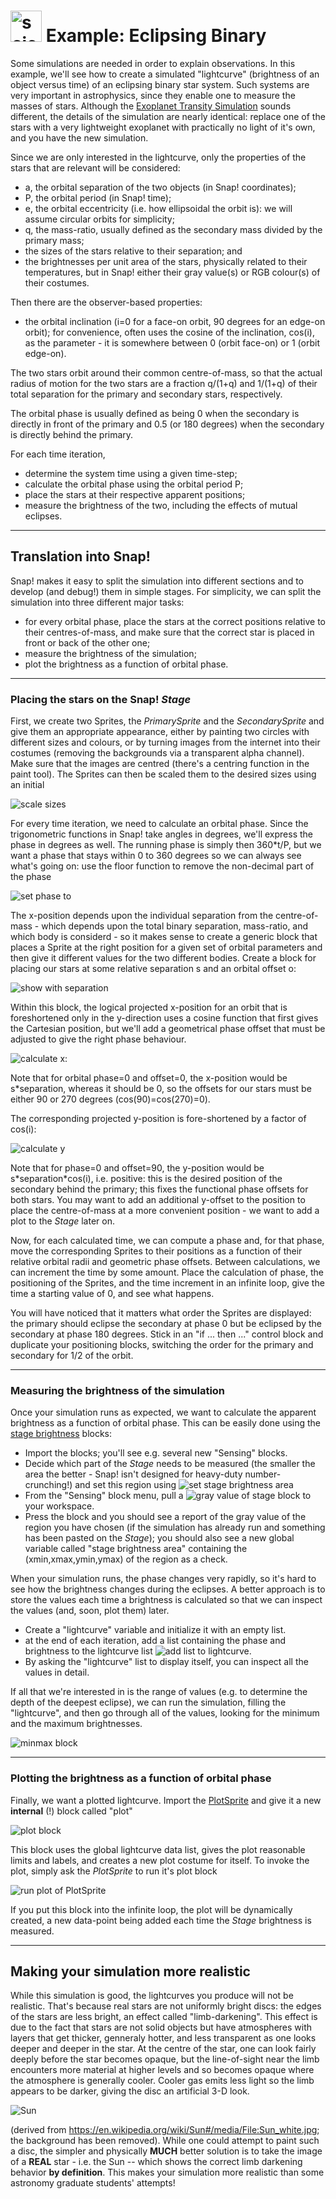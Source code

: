 # <img alt="scientific-snap-icon" src="../../images/einstein_snap.png" width="50"/> Example: Eclipsing Binary

Some simulations are needed in order to explain observations.  In this example, we'll see how to create a simulated "lightcurve" (brightness of an object versus time) of an eclipsing binary star system.  Such systems are very important in astrophysics, since they enable one to measure the masses of stars.  Although the [Exoplanet Transity Simulation](../ExolanetTransits) sounds different, the details of the simulation are nearly identical: replace one of the stars with a very lightweight exoplanet with practically no light of it's own, and you have the new simulation.

Since we are only interested in the lightcurve, only the properties of the stars that are relevant will be considered:
- a, the orbital separation of the two objects (in Snap! coordinates);
- P, the orbital period (in Snap! time);
- e, the orbital eccentricity (i.e. how ellipsoidal the orbit is): we will assume circular orbits for simplicity;
- q, the mass-ratio, usually defined as the secondary mass divided by the primary mass;
- the sizes of the stars relative to their separation; and
- the brightnesses per unit area of the stars, physically related to their temperatures, but in Snap! either their gray value(s) or RGB colour(s) of their costumes.

Then there are the observer-based properties:
- the orbital inclination (i=0 for a face-on orbit, 90 degrees for an edge-on orbit); for convenience, often uses the cosine of the inclination, cos(i), as the parameter - it is somewhere between 0 (orbit face-on) or 1 (orbit edge-on).

The two stars orbit around their common centre-of-mass, so that the actual radius of motion for the two stars are a fraction q/(1+q) and 1/(1+q) of their total separation for the primary and secondary stars, respectively.

The orbital phase is usually defined as being 0 when the secondary is directly in front of the primary and 0.5 (or 180 degrees) when the secondary is directly behind the primary.

For each time iteration, 
- determine the system time using a given time-step;
- calculate the orbital phase using the orbital period P;
- place the stars at their respective apparent positions;
- measure the brightness of the two, including the effects of mutual eclipses.

---

## Translation into Snap!

Snap! makes it easy to split the simulation into different sections and to develop (and debug!) them in simple stages.  For simplicity, we can split the simulation into three different major tasks:
- for every orbital phase, place the stars at the correct positions relative to their centres-of-mass, and make sure that the correct star is placed in front or back of the other one;
- measure the brightness of the simulation;
- plot the brightness as a function of orbital phase.

---

### Placing the stars on the Snap! *Stage*

First, we create two Sprites, the *PrimarySprite* and the *SecondarySprite* and give them an appropriate appearance, either by painting two circles with different sizes and colours, or by turning images from the internet into their costumes (removing the backgrounds via a transparent alpha channel). Make sure that the images are centred (there's a centring function in the paint tool).  The Sprites can then be scaled them to the desired sizes using an initial

![scale sizes](./images/set_size_to.png)

For every time iteration, we need to calculate an orbital phase.  Since the trigonometric functions in Snap! take angles in degrees, we'll express the phase in degrees as well.  The running phase is simply then 360\*t/P, but we want a phase that stays within 0 to 360 degrees so we can always see what's going on: use the floor function to remove the non-decimal part of the phase

![set phase to](./images/set_phase_to.png)

The x-position depends upon the individual separation from the centre-of-mass - which depends upon the total binary separation, mass-ratio, and which body is considerd - so it makes sense to create a generic block that places a Sprite at the right position for a given set of orbital parameters and then give it different values for the two different bodies.  Create a block for placing our stars at some relative separation s and an orbital offset o:

![show with separation](./images/show_with_separation.png)

Within this block, the logical projected x-position for an orbit that is foreshortened only in the y-direction uses a cosine function that first gives the Cartesian position, but we'll add a geometrical phase offset that must be adjusted to give the right phase behaviour.

![calculate x:](./images/calc_x.png)

Note that for orbital phase=0 and offset=0, the x-position would be s\*separation, whereas it should be 0, so the offsets for our stars must be either 90 or 270 degrees (cos(90)=cos(270)=0).

The corresponding projected y-position is fore-shortened by a factor of cos(i):

![calculate y](./images/calc_y.png)

Note that for phase=0 and offset=90, the y-position would be s\*separation\*cos(i), i.e. positive: this is the desired position of the secondary behind the primary; this fixes the functional phase offsets for both stars.  You may want to add an additional y-offset to the position to place the centre-of-mass at a more convenient position - we want to add a plot to the *Stage* later on.

Now, for each calculated time, we can compute a phase and, for that phase, move the corresponding Sprites to their positions as a function of their relative orbital radii and geometric phase offsets.  Between calculations, we can increment the time by some amount.  Place the calculation of phase, the positioning of the Sprites, and the time increment in an infinite loop, give the time a starting value of 0, and see what happens.

You will have noticed that it matters what order the Sprites are displayed: the primary should eclipse the secondary at phase 0 but be eclipsed by the secondary at phase 180 degrees.  Stick in an "if ... then ..." control block and duplicate  your positioning blocks, switching the order for the primary and secondary for 1/2 of the orbit.

---

### Measuring the brightness of the simulation

Once your simulation runs as expected, we want to calculate the apparent brightness as a function of orbital phase.  This can be easily done using the [stage brightness](../../StageBrightness)  blocks:
- Import the blocks; you'll see e.g. several new "Sensing" blocks. 
- Decide which part of the *Stage* needs to be measured (the smaller the area the better - Snap! isn't designed for heavy-duty number-crunching!) and set this region using ![set stage brightness area](./images/set_stage_brightness_area.png)
- From the "Sensing" block menu, pull a ![gray value of stage](./images/gray_value_of_stage.png) block to your workspace.
- Press the block and you should see a report of the gray value of the region you have chosen (if the simulation has already run and something has been pasted on the *Stage*); you should also see a new global variable called "stage brightness area" containing the (xmin,xmax,ymin,ymax) of the region as a check.

When your simulation runs, the phase changes very rapidly, so it's hard to see how the brightness changes during the eclipses.  A better approach is to store the values each time a brightness is calculated so that we can inspect the values (and, soon, plot them) later.
- Create a "lightcurve" variable and initialize it with an empty list.
- at the end of each iteration, add a list containing the phase and brightness to the lightcurve list ![add list to lightcurve](./images/add_list_to_lightcurve.png).
- By asking the "lightcurve" list to display itself, you can inspect all the values in detail.

If all that we're interested in is the range of values (e.g. to determine the depth of the deepest eclipse), we can run the simulation, filling the "lightcurve", and then go through all of the values, looking for the minimum and the maximum brightnesses.

![minmax block](./images/min_max_block.png)

---

### Plotting the brightness as a function of orbital phase

Finally, we want a plotted lightcurve.  Import the [PlotSprite](../../PlotSprite) and give it a new **internal** (!) block called "plot"

![plot block](./images/plot.png)

This block uses the global lightcurve data list, gives the plot reasonable limits and labels, and creates a new plot costume for itself.  To invoke the plot, simply ask the *PlotSprite* to run it's plot block

![run plot of PlotSprite](./images/run_plot_of_PlotSprite.png)

If you put this block into the infinite loop, the plot will be dynamically created, a new data-point being added each time the *Stage* brightness is measured.

---

## Making your simulation more realistic

While this simulation is good, the lightcurves you produce will not be realistic.  That's because real stars are not uniformly bright discs: the edges of the stars are less bright, an effect called "limb-darkening".  This effect is due to the fact that stars are not solid objects but have atmospheres with layers that get thicker, genneraly hotter, and less transparent as one looks deeper and deeper in the star.  At the centre of the star, one can look fairly deeply before the star becomes opaque, but the line-of-sight near the limb encounters more material at higher levels and so becomes opaque where the atmosphere is generally cooler.  Cooler gas emits less light so the limb appears to be darker, giving the disc an artificial 3-D look.

![Sun](../images/Sun.png)

(derived from https://en.wikipedia.org/wiki/Sun#/media/File:Sun_white.jpg; the background has been removed).  While one could attempt to paint such a disc, the simpler and physically **MUCH** better solution is to take the image of a **REAL** star - i.e. the Sun -- which shows the correct limb darkening behavior **by definition**.  This makes your simulation more realistic than some astronomy graduate students' attempts!

